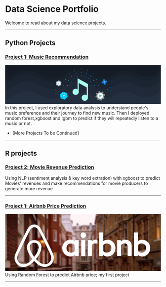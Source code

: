 # Data Science Portfolio
Welcome to read about my data science projects.

---
## Python Projects

### [Project 1: Music Recommendation](https://github.com/yutinggong/PythonProjectMusicRecommendation/blob/master/music%20recommendation%20project%20(Three%20Models).ipynb/)
<img src="images/music.png?raw=true"/>
In this project, I used exploratory data analysis to understand people's music preference and their journey to find new music. Then I deployed random forest,xgboost and lgbm to predict if they will repeatedly listen to a music or not.

- [More Projects To be Continued]

---


## R projects
### [Project 2: Movie Revenue Prediction](/MovieProject)
Using NLP (sentiment analysis & key word extration) with xgboost to predict Movies' revenues and make recommendations for movie producers to generate more revenue

---

### [Project 1: Airbnb Price Prediction](http://rpubs.com/YTCAT/444778/)
<img src="images/airbnb.png?raw=true"/>
Using Random Forest to predict Airbnb price; my first project

---
